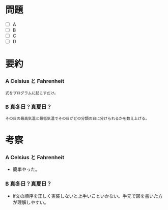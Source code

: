 # 問題
* [ ] A
* [ ] B
* [ ] C
* [ ] D

# 要約
### A Celsius と Fahrenheit
```text
式をプログラムに起こすだけ。
```

### B 真冬日？真夏日？
```text
その日の最高気温と最低気温でその日がどの分類の日に分けられるかを数え上げる。
```

# 考察
### A Celsius と Fahrenheit
- 簡単やった。

### B 真冬日？真夏日？
- if文の順序を正しく実装しないと上手いこといかない。手元で図を書いた方が理解しやすい。

